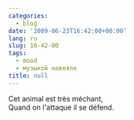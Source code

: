 ```yaml
---
categories:
  - blog
date: '2009-06-23T16:42:00+00:00'
lang: ru
slug: 16-42-00
tags:
  - mood
  - музыкой навеяло
title: null
---
```




Cet animal est très méchant,  
Quand on l'attaque il se défend.
